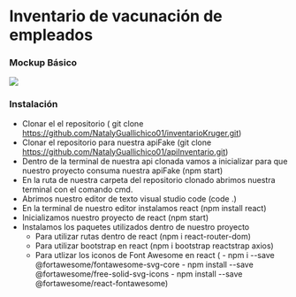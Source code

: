 # Inventario de vacunación de empleados

### Mockup Básico
[![](https://i.postimg.cc/1RVT65jb/img.png)](https://postimg.cc/LhRNFRRV)


### Instalación
- Clonar el el repositorio ( git clone https://github.com/NatalyGuallichico01/inventarioKruger.git)
- Clonar el repositorio para nuestra apiFake (git clone https://github.com/NatalyGuallichico01/apiInventario.git)
- Dentro de la terminal de nuestra api clonada vamos a inicializar para que nuestro proyecto consuma nuestra apiFake (npm start)
- En la ruta de nuestra carpeta del repositorio clonado abrimos nuestra terminal con el comando cmd.
- Abrimos nuestro editor de texto visual studio code (code .)
- En la terminal de nuestro editor instalamos react (npm install react)
- Inicializamos nuestro proyecto de react (npm start)
- Instalamos los paquetes utilizados dentro de nuestro proyecto
     - Para utilizar rutas dentro de react (npm i react-router-dom)
	 - Para utilizar bootstrap en react (npm i bootstrap reactstrap axios)
	 - Para utlizar los iconos de Font Awesome en react (
              - npm i --save @fortawesome/fontawesome-svg-core
              - npm install --save @fortawesome/free-solid-svg-icons
              - npm install --save @fortawesome/react-fontawesome)

